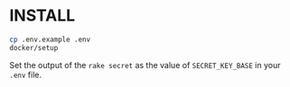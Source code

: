 # INSTALL

``` sh
cp .env.example .env
docker/setup
```

Set the output of the `rake secret` as the value of `SECRET_KEY_BASE` in your `.env` file.
